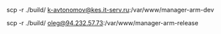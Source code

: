 scp -r ./build/ k-avtonomov@kes.it-serv.ru:/var/www/manager-arm-dev


scp -r ./build/ oleg@94.232.57.73:/var/www/manager-arm-release